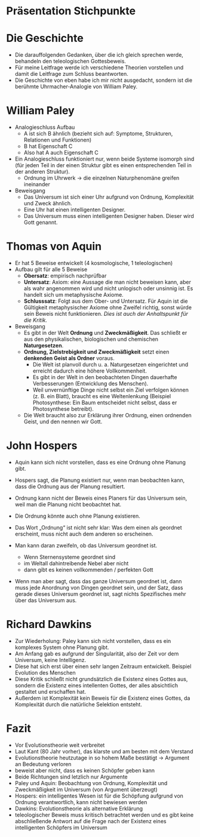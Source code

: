 # Präsentation Stichpunkte

# Die Geschichte

- Die darauffolgenden Gedanken, über die ich gleich sprechen werde, behandeln den teleologischen Gottesbeweis.
- Für meine Leitfrage werde ich verschiedene Theorien vorstellen und damit die Leitfrage zum Schluss beantworten.
- Die Geschichte von eben habe ich mir nicht ausgedacht, sondern ist die berühmte Uhrmacher-Analogie von William Paley.

# William Paley

- Analogieschluss Aufbau
    - A ist sich B ähnlich (bezieht sich auf: Symptome, Strukturen, Relationen und Funktionen)
    - B hat Eigenschaft C
    - Also hat A auch Eigenschaft C
- Ein Analogieschluss funktioniert nur, wenn beide Systeme isomorph sind (für jeden Teil in der einen Struktur gibt es einen entsprechenden Teil in der anderen Struktur).
    - Ordnung im Uhrwerk → die einzelnen Naturphenomäne greifen ineinander
- Beweisgang
    - Das Universum ist sich einer Uhr aufgrund von Ordnung, Komplexität und Zweck ähnlich.
    - Eine Uhr hat einen intelligenten Designer.
    - Das Universum muss einen intelligenten Designer haben. Dieser wird Gott genannt.

# Thomas von Aquin

- Er hat 5 Beweise entwickelt (4 kosmologische, 1 teleologischen)
- Aufbau gilt für alle 5 Beweise
    - **Obersatz**: empirisch nachprüfbar
    - **Untersatz**: Axiom: eine Aussage die man nicht beweisen kann, aber als wahr angenommen wird und nicht unlogisch oder unsinnig ist. Es handelt sich um metaphysische Axiome.
    - **Schlusssatz**: Folgt aus dem Ober- und Untersatz. Für Aquin ist die Gültigkeit metaphysischer Axiome ohne Zweifel richtig, sonst würde sein Beweis nicht funktionieren. *Dies ist auch der Anhaltspunkt für die Kritik.*
- Beweisgang
    - Es gibt in der Welt **Ordnung** und **Zweckmäßigkeit**. Das schließt er aus den physikalischen, biologischen und chemischen **Naturgesetzen**.
    - **Ordnung, Zielstrebigkeit und Zweckmäßigkeit** setzt einen **denkenden Geist als Ordner** voraus.
        - Die Welt ist planvoll durch u. a. Naturgesetzen eingerichtet und erreicht dadurch eine höhere Vollkommenheit.
        - Es gibt in der Welt in den beobachteten Dingen dauerhafte Verbesserungen (Entwicklung des Menschen).
        - Weil unvernünftige Dinge nicht selbst ein Ziel verfolgen können (z. B. ein Blatt), braucht es eine Weltenlenkung (Beispiel Photosynthese: Ein Baum entscheidet nicht selbst, dass er Photosynthese betreibt).
    - Die Welt braucht also zur Erklärung ihrer Ordnung, einen ordnenden Geist, und den nennen wir Gott.

# John Hospers

- Aquin kann sich nicht vorstellen, dass es eine Ordnung ohne Planung gibt.
- Hospers sagt, die Planung existiert nur, wenn man beobachten kann, dass die Ordnung aus der Planung resultiert.
- Ordnung kann nicht der Beweis eines Planers für das Universum sein, weil man die Planung nicht beobachtet hat.
- Die Ordnung könnte auch ohne Planung existieren.

- Das Wort „Ordnung“ ist nicht sehr klar: Was dem einen als geordnet erscheint, muss nicht auch dem anderen so erscheinen.
- Man kann daran zweifeln, ob das Universum geordnet ist.
    - Wenn Sternensysteme geordnet sind
    - im Weltall dahintreibende Nebel aber nicht
    - dann gibt es keinen vollkommenden / perfekten Gott
- Wenn man aber sagt, dass das ganze Universum geordnet ist, dann muss jede Anordnung von Dingen geordnet sein, und der Satz, dass gerade dieses Universum geordnet ist, sagt nichts Spezifisches mehr über das Universum aus.

# Richard Dawkins

- Zur Wiederholung: Paley kann sich nicht vorstellen, dass es ein komplexes System ohne Planung gibt.
- Am Anfang gab es aufgrund der Singularität, also der Zeit vor dem Universum, keine Intelligenz.
- Diese hat sich erst über einen sehr langen Zeitraum entwickelt. Beispiel Evolution des Menschen
- Diese Kritik schließt nicht grundsätzlich die Existenz eines Gottes aus, sondern die Existenz eines intellenten Gottes, der alles absichtlich gestaltet und erschaffen hat.
- Außerdem ist Komplexität kein Beweis für die Existenz eines Gottes, da Komplexität durch die natürliche Selektion entsteht.

# Fazit

- Vor Evolutionstheorie weit verbreitet
- Laut Kant (80 Jahr vorher), das klarste und am besten mit dem Verstand
- Evolutionstheorie heutzutage in so hohem Maße bestätigt → Argument an Bedeutung verloren
- beweist aber nicht, dass es keinen Schöpfer geben kann
- Beide Richtungen sind letzlich nur Argumente
- Paley und Aquin: Beobachtung von Ordnung, Komplexität und Zweckmäßigkeit im Universum (von Argument überzeugt)
- Hospers: ein intelligentes Wesen ist für die Schöpfung aufgrund von Ordnung verantwortlich, kann nicht bewiesen werden
- Dawkins: Evolutionstheorie als alternative Erklärung
- teleologischer Beweis muss kritisch betrachtet werden und es gibt keine abschließende Antwort auf die Frage nach der Existenz eines intelligenten Schöpfers im Universum